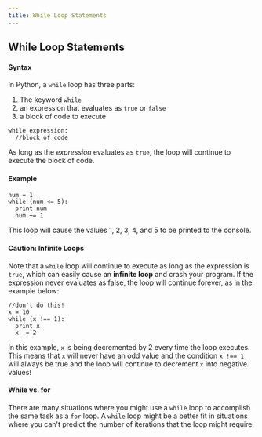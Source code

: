 ```yaml
---
title: While Loop Statements
---
```

## While Loop Statements

#### Syntax
In Python, a `while` loop has three parts:

1. The keyword `while`
2. an expression that evaluates as `true` or `false`
3. a block of code to execute

```
while expression:
  //block of code
```

As long as the *expression* evaluates as `true`, the loop will continue to execute the block of code.

#### Example
```
num = 1
while (num <= 5):
  print num
  num += 1
```

This loop will cause the values 1, 2, 3, 4, and 5 to be printed to the console.


#### Caution: Infinite Loops
Note that a `while` loop will continue to execute as long as the expression is `true`, which can easily cause an **infinite loop** and crash your program. If the expression never evaluates as false, the loop will continue forever, as in the example below:

```
//don't do this!
x = 10
while (x !== 1):
  print x
  x -= 2
```
In this example, `x` is being decremented by 2 every time the loop executes. This means that `x` will never have an odd value and the condition `x !== 1` will always be true and the loop will continue to decrement `x` into negative values!

#### While vs. for
There are many situations where you might use a `while` loop to accomplish the same task as a `for` loop. A `while` loop might be a better fit in situations where you can't predict the number of iterations that the loop might require.

